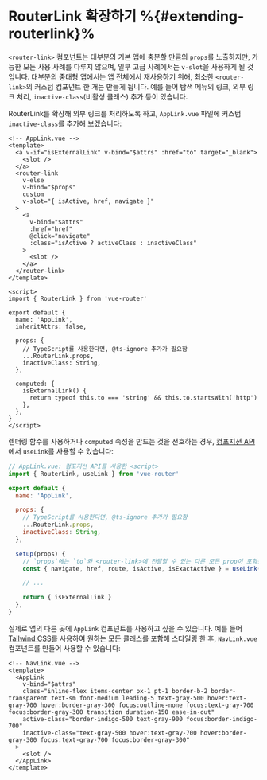 # RouterLink 확장하기 %{#extending-routerlink}%

`<router-link>` 컴포넌트는 대부분의 기본 앱에 충분할 만큼의 `props`를 노출하지만,
가능한 모든 사용 사례를 다루지 않으며,
일부 고급 사례에서는 `v-slot`을 사용하게 될 것입니다.
대부분의 중대형 앱에서는 앱 전체에서 재사용하기 위해,
최소한 `<router-link>`의 커스텀 컴포넌트 한 개는 만들게 됩니다.
예를 들어 탐색 메뉴의 링크, 외부 링크 처리, `inactive-class`(비활성 클래스) 추가 등이 있습니다.

RouterLink를 확장해 외부 링크를 처리하도록 하고,
`AppLink.vue` 파일에 커스텀 `inactive-class`를 추가해 보겠습니다:

```vue
<!-- AppLink.vue -->
<template>
  <a v-if="isExternalLink" v-bind="$attrs" :href="to" target="_blank">
    <slot />
  </a>
  <router-link
    v-else
    v-bind="$props"
    custom
    v-slot="{ isActive, href, navigate }"
  >
    <a
      v-bind="$attrs"
      :href="href"
      @click="navigate"
      :class="isActive ? activeClass : inactiveClass"
    >
      <slot />
    </a>
  </router-link>
</template>

<script>
import { RouterLink } from 'vue-router'

export default {
  name: 'AppLink',
  inheritAttrs: false,

  props: {
    // TypeScript를 사용한다면, @ts-ignore 추가가 필요함
    ...RouterLink.props,
    inactiveClass: String,
  },

  computed: {
    isExternalLink() {
      return typeof this.to === 'string' && this.to.startsWith('http')
    },
  },
}
</script>
```

렌더링 함수를 사용하거나 `computed` 속성을 만드는 것을 선호하는 경우,
[컴포지션 API](composition-api.md)에서 `useLink`를 사용할 수 있습니다:

```js
// AppLink.vue: 컴포지션 API를 사용한 <script>
import { RouterLink, useLink } from 'vue-router'

export default {
  name: 'AppLink',

  props: {
    // TypeScript를 사용한다면, @ts-ignore 추가가 필요함
    ...RouterLink.props,
    inactiveClass: String,
  },

  setup(props) {
    // `props`에는 `to`와 <router-link>에 전달할 수 있는 다른 모든 prop이 포함됨.
    const { navigate, href, route, isActive, isExactActive } = useLink(props)

    // ...

    return { isExternalLink }
  },
}
```

실제로 앱의 다른 곳에 `AppLink` 컴포넌트를 사용하고 싶을 수 있습니다.
예를 들어 [Tailwind CSS](https://tailwindcss.com)를 사용하여 원하는 모든 클래스를 포함해 스타일링 한 후,
`NavLink.vue` 컴포넌트를 만들어 사용할 수 있습니다:

```vue
<!-- NavLink.vue -->
<template>
  <AppLink
    v-bind="$attrs"
    class="inline-flex items-center px-1 pt-1 border-b-2 border-transparent text-sm font-medium leading-5 text-gray-500 hover:text-gray-700 hover:border-gray-300 focus:outline-none focus:text-gray-700 focus:border-gray-300 transition duration-150 ease-in-out"
    active-class="border-indigo-500 text-gray-900 focus:border-indigo-700"
    inactive-class="text-gray-500 hover:text-gray-700 hover:border-gray-300 focus:text-gray-700 focus:border-gray-300"
  >
    <slot />
  </AppLink>
</template>
```
